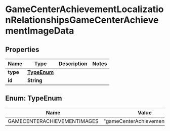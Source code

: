 

# GameCenterAchievementLocalizationRelationshipsGameCenterAchievementImageData


## Properties

| Name | Type | Description | Notes |
|------------ | ------------- | ------------- | -------------|
|**type** | [**TypeEnum**](#TypeEnum) |  |  |
|**id** | **String** |  |  |



## Enum: TypeEnum

| Name | Value |
|---- | -----|
| GAMECENTERACHIEVEMENTIMAGES | &quot;gameCenterAchievementImages&quot; |



